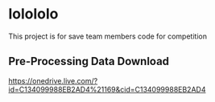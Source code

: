 # lolololo
This project is for save team members code for competition

## Pre-Processing Data Download
https://onedrive.live.com/?id=C134099988EB2AD4%21169&cid=C134099988EB2AD4

